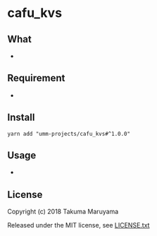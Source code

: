 # cafu_kvs

## What

* 

## Requirement

* 

## Install

```shell
yarn add "umm-projects/cafu_kvs#^1.0.0"
```

## Usage

* 

## License

Copyright (c) 2018 Takuma Maruyama

Released under the MIT license, see [LICENSE.txt](LICENSE.txt)


